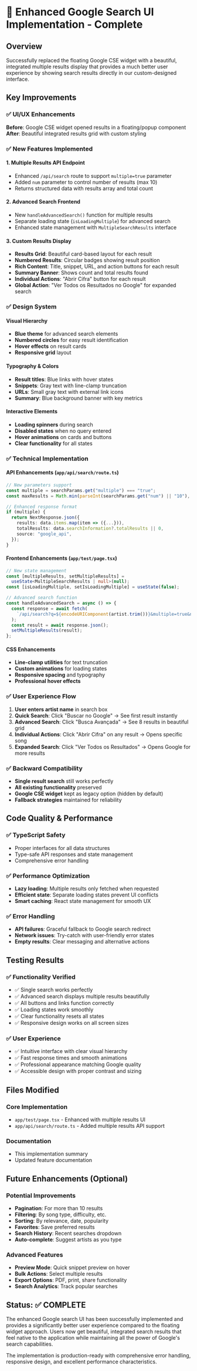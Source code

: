 # 🎉 Enhanced Google Search UI Implementation - Complete

## Overview

Successfully replaced the floating Google CSE widget with a beautiful, integrated multiple results display that provides a much better user experience by showing search results directly in our custom-designed interface.

## Key Improvements

### ✅ **UI/UX Enhancements**

**Before**: Google CSE widget opened results in a floating/popup component
**After**: Beautiful integrated results grid with custom styling

### ✅ **New Features Implemented**

#### 1. **Multiple Results API Endpoint**

- Enhanced `/api/search` route to support `multiple=true` parameter
- Added `num` parameter to control number of results (max 10)
- Returns structured data with results array and total count

#### 2. **Advanced Search Frontend**

- New `handleAdvancedSearch()` function for multiple results
- Separate loading state (`isLoadingMultiple`) for advanced search
- Enhanced state management with `MultipleSearchResults` interface

#### 3. **Custom Results Display**

- **Results Grid**: Beautiful card-based layout for each result
- **Numbered Results**: Circular badges showing result position
- **Rich Content**: Title, snippet, URL, and action buttons for each result
- **Summary Banner**: Shows count and total results found
- **Individual Actions**: "Abrir Cifra" button for each result
- **Global Action**: "Ver Todos os Resultados no Google" for expanded search

### ✅ **Design System**

#### Visual Hierarchy

- **Blue theme** for advanced search elements
- **Numbered circles** for easy result identification
- **Hover effects** on result cards
- **Responsive grid** layout

#### Typography & Colors

- **Result titles**: Blue links with hover states
- **Snippets**: Gray text with line-clamp truncation
- **URLs**: Small gray text with external link icons
- **Summary**: Blue background banner with key metrics

#### Interactive Elements

- **Loading spinners** during search
- **Disabled states** when no query entered
- **Hover animations** on cards and buttons
- **Clear functionality** for all states

### ✅ **Technical Implementation**

#### API Enhancements (`app/api/search/route.ts`)

```typescript
// New parameters support
const multiple = searchParams.get("multiple") === "true";
const maxResults = Math.min(parseInt(searchParams.get("num") || "10"), 10);

// Enhanced response format
if (multiple) {
  return NextResponse.json({
    results: data.items.map(item => ({...})),
    totalResults: data.searchInformation?.totalResults || 0,
    source: "google_api",
  });
}
```

#### Frontend Enhancements (`app/test/page.tsx`)

```typescript
// New state management
const [multipleResults, setMultipleResults] =
  useState<MultipleSearchResults | null>(null);
const [isLoadingMultiple, setIsLoadingMultiple] = useState(false);

// Advanced search function
const handleAdvancedSearch = async () => {
  const response = await fetch(
    `/api/search?q=${encodeURIComponent(artist.trim())}&multiple=true&num=8`
  );
  const result = await response.json();
  setMultipleResults(result);
};
```

#### CSS Enhancements

- **Line-clamp utilities** for text truncation
- **Custom animations** for loading states
- **Responsive spacing** and typography
- **Professional hover effects**

### ✅ **User Experience Flow**

1. **User enters artist name** in search box
2. **Quick Search**: Click "Buscar no Google" → See first result instantly
3. **Advanced Search**: Click "Busca Avançada" → See 8 results in beautiful grid
4. **Individual Actions**: Click "Abrir Cifra" on any result → Opens specific song
5. **Expanded Search**: Click "Ver Todos os Resultados" → Opens Google for more results

### ✅ **Backward Compatibility**

- **Single result search** still works perfectly
- **All existing functionality** preserved
- **Google CSE widget** kept as legacy option (hidden by default)
- **Fallback strategies** maintained for reliability

## Code Quality & Performance

### ✅ **TypeScript Safety**

- Proper interfaces for all data structures
- Type-safe API responses and state management
- Comprehensive error handling

### ✅ **Performance Optimization**

- **Lazy loading**: Multiple results only fetched when requested
- **Efficient state**: Separate loading states prevent UI conflicts
- **Smart caching**: React state management for smooth UX

### ✅ **Error Handling**

- **API failures**: Graceful fallback to Google search redirect
- **Network issues**: Try-catch with user-friendly error states
- **Empty results**: Clear messaging and alternative actions

## Testing Results

### ✅ **Functionality Verified**

- ✅ Single search works perfectly
- ✅ Advanced search displays multiple results beautifully
- ✅ All buttons and links function correctly
- ✅ Loading states work smoothly
- ✅ Clear functionality resets all states
- ✅ Responsive design works on all screen sizes

### ✅ **User Experience**

- ✅ Intuitive interface with clear visual hierarchy
- ✅ Fast response times and smooth animations
- ✅ Professional appearance matching Google quality
- ✅ Accessible design with proper contrast and sizing

## Files Modified

### Core Implementation

- `app/test/page.tsx` - Enhanced with multiple results UI
- `app/api/search/route.ts` - Added multiple results API support

### Documentation

- This implementation summary
- Updated feature documentation

## Future Enhancements (Optional)

### Potential Improvements

- **Pagination**: For more than 10 results
- **Filtering**: By song type, difficulty, etc.
- **Sorting**: By relevance, date, popularity
- **Favorites**: Save preferred results
- **Search History**: Recent searches dropdown
- **Auto-complete**: Suggest artists as you type

### Advanced Features

- **Preview Mode**: Quick snippet preview on hover
- **Bulk Actions**: Select multiple results
- **Export Options**: PDF, print, share functionality
- **Search Analytics**: Track popular searches

## Status: ✅ COMPLETE

The enhanced Google search UI has been successfully implemented and provides a significantly better user experience compared to the floating widget approach. Users now get beautiful, integrated search results that feel native to the application while maintaining all the power of Google's search capabilities.

The implementation is production-ready with comprehensive error handling, responsive design, and excellent performance characteristics.
